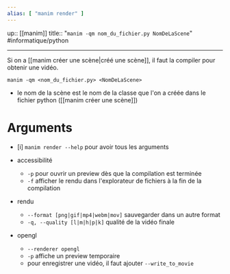 ```yaml
---
alias: [ "manim render" ]
---
```

up:: [[manim]] 
title:: "`manim -qm nom_du_fichier.py NomDeLaScene`"
#informatique/python 

---

Si on a [[manim créer une scène|créé une scène]], il faut la compiler pour obtenir une vidéo.

`manim -qm <nom_du_fichier.py> <NomDeLaScene>`
 - le nom de la scène est le nom de la classe que l'on a créée dans le fichier python ([[manim créer une scène]])

# Arguments

 - [i] `manim render --help` pour avoir tous les arguments

 - accessibilité
     - `-p` pour ouvrir un preview dès que la compilation est terminée
     - `-f` afficher le rendu dans l'explorateur de fichiers à la fin de la compilation
 - rendu
     - `--format [png|gif|mp4|webm|mov]` sauvegarder dans un autre format
     - `-q, --quality [l|m|h|p|k]` qualité de la vidéo finale
 - opengl
     - `--renderer opengl`
     - `-p` affiche un preview temporaire
     - pour enregistrer une vidéo, il faut ajouter `--write_to_movie`